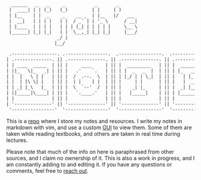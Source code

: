 ```txt

  ______   _   _     _           _       _
 |  ____| | | (_)   (_)         | |     ( )
 | |__    | |  _     _    __ _  | |__   |/   ___
 |  __|   | | | |   | |  / _` | | '_ \      / __|
 | |____  | | | |   | | | (_| | | | | |     \__ \
 |______| |_| |_|   | |  \__,_| |_| |_|     |___/
                   _/ |
                  |__/
```

```txt
 .-----------------. .----------------.  .----------------.  .----------------.  .----------------.
| .--------------. || .--------------. || .--------------. || .--------------. || .--------------. |
| | ____  _____  | || |     ____     | || |  _________   | || |  _________   | || |    _______   | |
| ||_   \|_   _| | || |   .'    `.   | || | |  _   _  |  | || | |_   ___  |  | || |   /  ___  |  | |
| |  |   \ | |   | || |  /  .--.  \  | || | |_/ | | \_|  | || |   | |_  \_|  | || |  |  (__ \_|  | |
| |  | |\ \| |   | || |  | |    | |  | || |     | |      | || |   |  _|  _   | || |   '.___`-.   | |
| | _| |_\   |_  | || |  \  `--'  /  | || |    _| |_     | || |  _| |___/ |  | || |  |`\____) |  | |
| ||_____|\____| | || |   `.____.'   | || |   |_____|    | || | |_________|  | || |  |_______.'  | |
| |              | || |              | || |              | || |              | || |              | |
| '--------------' || '--------------' || '--------------' || '--------------' || '--------------' |
 '----------------'  '----------------'  '----------------'  '----------------'  '----------------'
```

This is a [repo](https://github.com/elimelt/notes) where I store my notes and resources. I write my notes in markdown with vim, and use a custom [GUI](https://elimelt.com/notes) to view them. Some of them are taken while reading textbooks, and others are taken in real time during lectures.

Please note that much of the info on here is paraphrased from other sources, and I claim no ownership of it. This is also a work in progress, and I am constantly adding to and editing it. If you have any questions or comments, feel free to [reach out](https://elimelt.com/contact).

